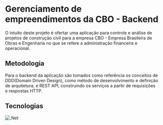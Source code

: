 # Gerenciamento de empreendimentos da CBO - Backend

O intuito deste projeto é ofertar uma aplicação para controle e análise de projetos de construção civil para a empresa CBO - Empresa Brasileira de Obras e Engenharia no que se refere a administração financeira e operacional.
  
## Metodologia
Para o backend da aplicação são tomados como referência os conceitos de DDD(Domain Driven Design), como método de desenvolvimento e definição de arquitetura, e REST API, construindo os serviços a partir de requisições e respostas HTTP.

## Tecnologias
![.Net](https://miro.medium.com/max/1400/1*7I6oONv2fGLQJcNEFA4QSw.png)
